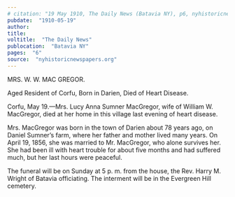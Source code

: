 ```yaml
---
# citation: "19 May 1910, The Daily News (Batavia NY), p6, nyhistoricnewspapers.org."
pubdate:  "1910-05-19"
author: 
title: 
voltitle:  "The Daily News"
publocation:  "Batavia NY"
pages:  "6"
source:  "nyhistoricnewspapers.org"
---
```

MRS. W. W. MAC GREGOR.

Aged Resident of Corfu, Born in Darien, Died of Heart Disease.

Corfu, May 19.—Mrs. Lucy Anna Sumner MacGregor, wife of William W. MacGregor, died at her home in this village last evening of heart disease. 

Mrs. MacGregor was born in the town of Darien about 78 years ago, on Daniel Sumner’s farm, where her father and mother lived many years. On April 19, 1856, she was married to Mr. MacGregor, who alone survives her. She had been ill with heart trouble for about five months and had suffered much, but her last hours were peaceful.

The funeral will be on Sunday at 5 p. m. from the house, the Rev. Harry M. Wright of Batavia officiating. The interment will be in the Evergreen Hill cemetery.
